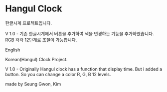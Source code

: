 # Hangul Clock

한글시계 프로젝트입니다.

V 1.0 - 기존 한글시계에서 버튼을 추가하여 색을 변경하는 기능을 추가하였습니다. RGB 각각 12단계로 조절이 가능합니다.


English

Korean(Hangul) Clock Project.

V 1.0 - Originally Hangul clock has a function that display time. But i added a button. 
So you can change a color R, G, B 12 levels.

made by Seung Gwon, Kim
